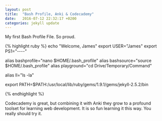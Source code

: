 ```yaml
---
layout: post
title:  "Bash Profile, Anki & Codecademy"
date:   2016-07-12 22:32:17 +0200
categories: jekyll update
---
```

My first Bash Profile File.
So proud.

{% highlight ruby %}
echo "Welcome, James"
export USER="James"
export PS1="----"

alias bashprofile="nano $HOME/.bash_profile"
alias bashsource="source $HOME/.bash_profile"
alias playground="cd Drive/Temporary/Command"

alias ll="ls -la"

export PATH=$PATH:/usr/local/lib/ruby/gems/1.9.1/gems/jekyll-2.5.2/bin

{% endhighlight %}

Codecademy is great, but combining it with Anki they grow to a profound toolset for learning web development. It is so fun learning it this way. You really should try it.
